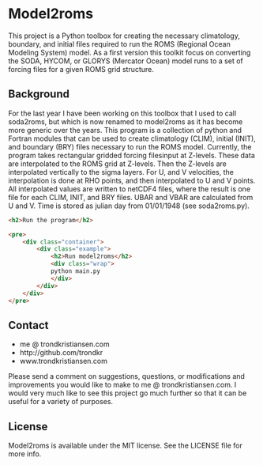 <h1>Model2roms</h1>

This project is a Python toolbox for creating the necessary climatology, boundary, and initial files 
required to run the ROMS (Regional Ocean Modeling System) model. As a first version this toolkit focus on 
converting the SODA, HYCOM, or GLORYS (Mercator Ocean) model runs to a set of forcing files for a given ROMS 
grid structure.

<h2>Background</h2>

For the last year I have been working on this toolbox that I used to call soda2roms, but which is now 
renamed to model2roms as it has become more generic over the years. This program is a collection of python 
and Fortran modules that can be used to create climatology (CLIM), initial (INIT), and boundary (BRY) files 
necessary to run the ROMS model. Currently, the program takes rectangular gridded forcing filesinput at 
Z-levels. These data are interpolated to the ROMS grid at Z-levels. Then the Z-levels are interpolated 
vertically to the sigma layers. For U, and V velocities, the interpolation is done at RHO points, and then 
interpolated to U and V points. All interpolated values are written to netCDF4 files, where the result is one 
file for each CLIM, INIT, and BRY files. UBAR and VBAR are calculated from U and V. Time is stored as julian 
day from 01/01/1948 (see soda2roms.py).

```html
<h2>Run the program</h2>

<pre>
    <div class="container">
        <div class="example">
            <h2>Run model2roms</h2>
            <div class="wrap">
            python main.py
            </div>
        </div>
    </div>
</pre>
```

<h2>Contact</h2>
<ul>
<li>me @ trondkristiansen.com</li>
<li>http://github.com/trondkr</li>
<li>www.trondkristiansen.com</li>
</ul>
Please send a comment on suggestions, questions, or modifications and improvements you would like to
make to me @ trondkristiansen.com. I would very much like to see this project go much further so that it can be
useful for a variety of purposes.

<h2>License</h2>

Model2roms is available under the MIT license. See the LICENSE file for more info.